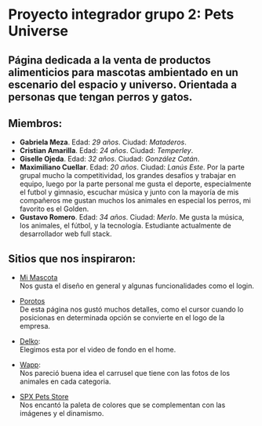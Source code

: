 # Proyecto integrador grupo 2: Pets Universe

## Página dedicada a la venta de productos alimenticios para mascotas ambientado en un escenario del espacio y universo. Orientada a personas que tengan perros y gatos.

## Miembros:

* **Gabriela Meza**. Edad: *29 años*. Ciudad: *Mataderos*.
* **Cristian Amarilla**. Edad: *24 años*. Ciudad: *Temperley*.
* **Giselle Ojeda**. Edad: *32 años*. Ciudad: *González Catán*.
* **Maximiliano Cuellar**. Edad: *20 años*. Ciudad: *Lanús Este*. Por la parte grupal mucho la competitividad, los grandes desafíos y trabajar en equipo, luego por la parte personal me gusta el deporte, especialmente el futbol y gimnasio, escuchar música y junto con la mayoría de mis compañeros me gustan muchos los animales en especial los perros, mi favorito es el Golden.
* **Gustavo Romero**. Edad: *34 años*. Ciudad: *Merlo*. Me gusta la música, los animales, el fútbol, y la tecnología. Estudiante actualmente de desarrollador web full stack. 

## Sitios que nos inspiraron:

* [Mi Mascota](https://ar.miscota.com/)  
Nos gusta el diseño en general y algunas funcionalidades como el login.

* [Porotos](https://porotos.com.ar/)  
De esta página nos gustó muchos detalles, como el cursor cuando lo posicionas en determinada opción se convierte en el logo de la empresa.

* [Delko](https://delkoalimentos.com.ar/home):  
Elegimos esta por el video de fondo en el home.

* [Wapp](https://www.somoswapp.com.ar/):  
Nos pareció buena idea el carrusel que tiene con las fotos de los animales en cada categoria.  

* [SPX Pets Store](https://spxpetstore.com/collections/pet-beds-mat)  
Nos encantó la paleta de colores que se complementan con las imágenes y el dinamismo.

